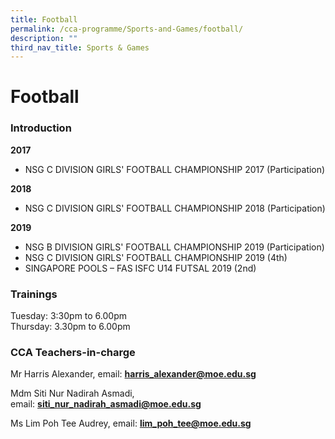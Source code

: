 ```yaml
---
title: Football
permalink: /cca-programme/Sports-and-Games/football/
description: ""
third_nav_title: Sports & Games
---
```

# Football

### Introduction

**2017**  

*   NSG C DIVISION GIRLS' FOOTBALL CHAMPIONSHIP 2017 (Participation)

**2018**  

*   NSG C DIVISION GIRLS' FOOTBALL CHAMPIONSHIP 2018 (Participation)

**2019**   
*   NSG B DIVISION GIRLS' FOOTBALL CHAMPIONSHIP 2019 (Participation)  
*   NSG C DIVISION GIRLS' FOOTBALL CHAMPIONSHIP 2019 (4th)   
*   SINGAPORE POOLS – FAS ISFC U14 FUTSAL 2019 (2nd)

### Trainings

Tuesday: 3:30pm to 6.00pm  
Thursday: 3.30pm to 6.00pm

### CCA Teachers-in-charge
  
**[](mailto:lim_poh_tee@moe.edu.sg)**

Mr Harris Alexander, email: **[harris\_alexander@moe.edu.sg](mailto:harris_alexander@moe.edu.sg)**

Mdm Siti Nur Nadirah Asmadi, email: **[siti\_nur\_nadirah\_asmadi@moe.edu.sg](mailto:siti_nur_nadirah_asmadi@moe.edu.sg)**

Ms Lim Poh Tee Audrey, email: **[lim\_poh\_tee@moe.edu.sg](mailto:lim_poh_tee@moe.edu.sg)**